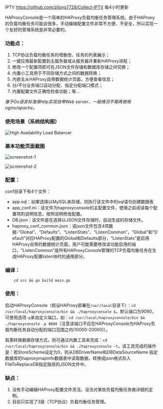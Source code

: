IPTV https://github.com/zilong7728/Collect-IPTV 每4小时更新

HAProxyConsole是一个简单的HAProxy负载均衡任务管理系统。由于HAProxy的负载均衡任务可能会很多，手动编辑配置文件非常不方便、不安全，所以实现一个友好的管理系统是非常必要的。

### 功能点：

1. TCP协议负载均衡任务的增删改、任务的列表展示；
2. 一键应用最新配置到主服务器或从服务器并重新HAProxy进程；
3. 修改一个配置项即可在JSON文件存储和数据库存储之间切换；
4. 内置小工具用于不同存储方式之间的数据转换；
5. 内嵌主从HAProxy自带数据统计页面，方便查看信息；
6. 分/不分业务端口自动分配、指定分配端口模式；
7. 内置配置文件正确性检查功能；等...

*基于Go语言标准库http实现自带Web server，一般情况不需再使用nginx/apache。*

### 使用场景（系统结构图）

![High Availability Load Balancer](https://raw.github.com/youngsterxyf/youngsterxyf.github.com/master/assets/uploads/pics/high-availability-load-balancer.png)

### 基本功能页面截图

![screenshot-1](https://raw.github.com/youngsterxyf/haproxyconsole/master/screenshot1.png)

![screenshot-2](https://raw.github.com/youngsterxyf/haproxyconsole/master/screenshot2.png)

### 配置：

conf目录下有4个文件：

- app.sql：如果选择以MySQL来存储，则执行该文件中的sql语句创建数据表
- app_conf.ini：该文件为haproxyconsole的主配置文件，使用之前阅读每个配置项的说明信息，按照说明修改配置。
- DB.json：该文件是在选择以JSON文件存储时，自动生成的存储文件。
- haproxy_conf_common.json：该json文件包含4项数据-“Global”、“Defaults”、“ListenStats”、“ListenCommon”，“Global”和“Default”对应HAProxy配置的Global和Defaults部分，“ListenStats”是启用HAProxy自带的数据统计页面，用户可能需要修改该功能启用的端口，“ListenCommon”是所有HAProxyConsole管理的TCP负载均衡任务在生成HAProxy配置listen块时的通用部分。

### 编译：

        cd src && go build main.go

### 使用：

启动HAProxyConsole（假设HAProxy部署在`/usr/local`目录下）：`cd /usr/local/haproxyconsole/bin && ./haproxyconsole &`，默认端口为9090，可使用选项`-p`来自定义端口，如：`cd /usr/local/haproxyconsole/bin && ./haproxyconsole -p 8080`（注意该端口不应在HAProxyConsole为HAProxy负载均衡任务自动分配的端口范围之内(10000-20000)）。

若需转换数据存储方式，则可通过内置工具来完成：`cd /usr/local/haproxyconsole/bin && ./haproxyconsole -t`，该工具完成的操作是：若StoreScheme设定为0，则从DBDriverName和DBDataSourceName 指定数据库的haproxymapinfo数据表中读取数据，转换成json格式存入FileToReplaceDB指定路径的JSON文件中。

### 缺点：
1. 没有手动编辑HAProxy配置文件灵活，没法对某些负载均衡任务做详细的定制。
2. 目前只实现了3层（TCP协议）负载均衡任务管理。

